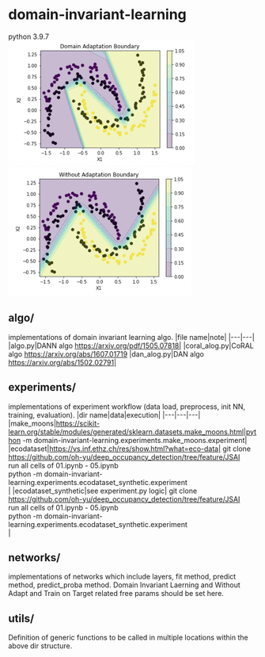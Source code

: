 # domain-invariant-learning
python 3.9.7  
![dann](/make_moons_experiemnt_dann.png) ![without_adapt](/make_moons_experiment_withoutadapt.png)

## algo/
implementations of domain invariant learning algo.
|file name|note|
|---|---|
|algo.py|DANN algo https://arxiv.org/pdf/1505.07818|
|coral_alog.py|CoRAL algo https://arxiv.org/abs/1607.01719
|dan_alog.py|DAN algo https://arxiv.org/abs/1502.02791|
## experiments/
implementations of experiment workflow (data load, preprocess, init NN, training, evaluation).
|dir name|data|execution|
|---|---|---|
|make_moons|https://scikit-learn.org/stable/modules/generated/sklearn.datasets.make_moons.html|python -m domain-invariant-learning.experiments.make_moons.experiment|
|ecodataset|https://vs.inf.ethz.ch/res/show.html?what=eco-data|
git clone https://github.com/oh-yu/deep_occupancy_detection/tree/feature/JSAI  
run all cells of 01.ipynb - 05.ipynb  
python -m domain-invariant-learning.experiments.ecodataset_synthetic.experiment  
|
|ecodataset_synthetic|see experiment.py logic|
git clone https://github.com/oh-yu/deep_occupancy_detection/tree/feature/JSAI  
run all cells of 01.ipynb - 05.ipynb   
python -m domain-invariant-learning.experiments.ecodataset_synthetic.experiment  
|

## networks/
implementations of networks which include layers, fit method, predict method, predict_proba method.
Domain Invariant Laerning and Without Adapt and Train on Target related free params should be set here.

## utils/
Definition of generic functions to be called in multiple locations within the above dir structure.



  







